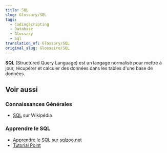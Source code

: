 ```yaml
---
title: SQL
slug: Glossary/SQL
tags:
  - CodingScripting
  - Database
  - Glossary
  - Sql
translation_of: Glossary/SQL
original_slug: Glossaire/SQL
---
```


**SQL** (Structured Query Language) est un langage normalisé pour mettre à jour, récupérer et calculer des données dans les tables d'une base de données.

## Voir aussi

### Connaissances Générales

- [SQL](https://fr.wikipedia.org/wiki/Structured_Query_Language) sur Wikipédia

### Apprendre le SQL

- [Apprendre le SQL sur sqlzoo.net](http://sqlzoo.net/wiki/SQL_Tutorial)
- [Tutorial Point](http://www.tutorialspoint.com/sql/)

